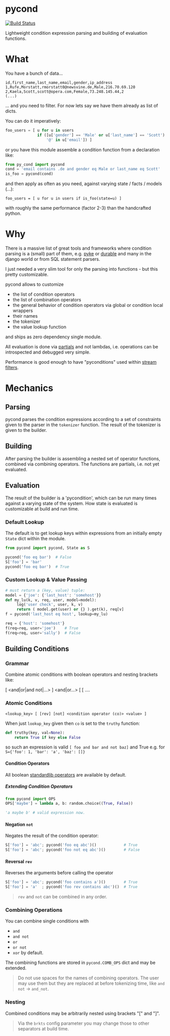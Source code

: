 # pycond

[![Build Status](https://travis-ci.org/axiros/pycond.svg?branch=master)](https://travis-ci.org/axiros/pycond)


Lightweight condition expression parsing and building of evaluation functions.

# What

You have a bunch of data...

```csv
id,first_name,last_name,email,gender,ip_address
1,Rufe,Morstatt,rmorstatt0@newsvine.de,Male,216.70.69.120
2,Kaela,Scott,scott@opera.com,Female,73.248.145.44,2
(...)
```

... and you need to filter. For now lets say we have them already as list of dicts.

You can do it imperatively:

```python
foo_users = [ u for u in users
              if ([u['gender'] == 'Male' or u['last_name'] == 'Scott') and
                  '@' in u['email']) ]
```

or you have this module assemble a condition function from a declaration like:

```python
from py_cond import pycond
cond = 'email contains .de and gender eq Male or last_name eq Scott'
is_foo = pycond(cond)
```

and then apply as often as you need, against varying state / facts / models (...):

```
foo_users = [ u for u in users if is_foo(state=u) ]
```
with roughly the same performance (factor 2-3) than the handcrafted python.

# Why

There is a massive list of great tools and frameworks where condition parsing is a (small) part of them, e.g. [pyke](http://pyke.sourceforge.net/) or [durable](https://pypi.python.org/pypi/durable_rules) and many in the django world or from SQL statement parsers.

I just needed a very slim tool for only the parsing into functions - but this pretty customizable.

pycond allows to customize
- the list of condition operators
- the list of combination operators
- the general behavior of condition operators via global or condition local wrappers
- their names
- the tokenizer
- the value lookup function

and ships as zero dependency single module.

All evaluation is done via [partials](https://stackoverflow.com/a/3252425/4583360) and not lambdas, i.e. operations can be introspected and debugged very simple.

Performance is good enough to have "pyconditions" used within [stream filters](https://github.com/ReactiveX/RxPY).


# Mechanics

## Parsing
pycond parses the condition expressions according to a set of constraints given to the parser in the `tokenizer` function.
The result of the tokenizer is given to the builder.

## Building
After parsing the builder is assembling a nested set of operator functions, combined via combining operators.
The functions are partials, i.e. not yet evaluated.

## Evaluation

The result of the builder is a 'pycondition', which can be run many times against a varying state of the system.
How state is evaluated is customizable at build and run time.

### Default Lookup
The default is to get lookup keys within expressions from an initially empty `State` dict within the module.

```python
from pycond import pycond, State as S

pycond('foo eq bar')  # False
S['foo'] = 'bar'
pycond('foo eq bar')  # True
```

### Custom Lookup & Value Passing

```python
# must return a (key, value) tuple:
model = {'joe': {'last_host': 'somehost'}}
def my_lu(k, v, req, user, model=model):
     log('user check', user, k, v)
     return ( model.get(user) or {} ).get(k), req[v]
f = pycond('last_host eq host', lookup=my_lu)

req = {'host': 'somehost'}
f(req=req, user='joe')    # True
f(req=req, user='sally')  # False
```




## Building Conditions

### Grammar

Combine atomic conditions with boolean operators and nesting brackets like:

[  <atom1> <and|or|and not|...> <atom2> ] <and|or...> [ [ <atom3> ....

### Atomic Conditions

```
<lookup_key> [ [rev] [not] <condition operator (co)> <value> ]
```
When just `lookup_key` given then `co` is set to the `truthy` function:

```python
def truthy(key, val=None):
    return True if key else False
```

so such an expression is valid `[ foo and bar and not baz]` and True e.g. for `S={'foo': 1, 'bar': 'a', 'baz': []}`

#### Condition Operators

All boolean [standardlib operators](https://docs.python.org/2/library/operator.html) are available by default.

##### Extending Condition Operators

```python
from pycond import OPS
OPS['maybe'] = lambda a, b: random.choice((True, False))

'a maybe b' # valid expression now.
```


#### Negation `not`

Negates the result of the condition operator:

```python
S['foo'] = 'abc'; pycond('foo eq abc')()            # True
S['foo'] = 'abc'; pycond('foo not eq abc')()        # False
```




#### Reversal `rev`

Reverses the arguments before calling the operator

```python
S['foo'] = 'abc'; pycond('foo contains a')()        # True
S['foo'] = 'a'  ; pycond('foo rev contains abc')()  # True
```

> `rev` and `not` can be combined in any order.


### Combining Operations

You can combine single conditions with
- `and`
- `and not`
- `or`
- `or not`
- `xor` by default.

The combining functions are stored in `pycond.COMB_OPS` dict and may be extended.

> Do not use spaces for the names of combining operators. The user may use them but they are replaced at before tokenizing time, like `and not` -> `and_not`.

### Nesting

Combined conditions may be arbitrarily nested using brackets "[" and "]".

> Via the `brkts` config parameter you may change those to other separators at build time.
